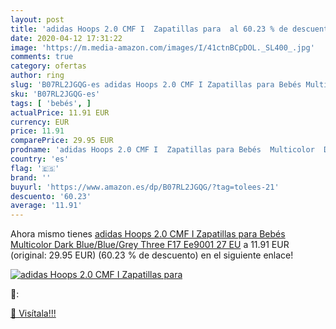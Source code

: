 ```yaml
---
layout: post
title: 'adidas Hoops 2.0 CMF I  Zapatillas para  al 60.23 % de descuento'
date: 2020-04-12 17:31:22
image: 'https://m.media-amazon.com/images/I/41ctnBCpDOL._SL400_.jpg'
comments: true
category: ofertas
author: ring
slug: 'B07RL2JGQG-es adidas Hoops 2.0 CMF I Zapatillas para Bebés Multicolor...'
sku: 'B07RL2JGQG-es'
tags: [ 'bebés', ]
actualPrice: 11.91 EUR
currency: EUR
price: 11.91
comparePrice: 29.95 EUR
prodname: 'adidas Hoops 2.0 CMF I  Zapatillas para Bebés  Multicolor  Dark Blue/Blue/Grey Three F17 Ee9001   27 EU'
country: 'es'
flag: '🇪🇸'
brand: ''
buyurl: 'https://www.amazon.es/dp/B07RL2JGQG/?tag=tolees-21'
descuento: '60.23'
average: '11.91'
---
```


Ahora mismo tienes [adidas Hoops 2.0 CMF I  Zapatillas para Bebés  Multicolor  Dark Blue/Blue/Grey Three F17 Ee9001   27 EU](https://www.amazon.es/dp/B07RL2JGQG/?tag=tolees-21) a 11.91 EUR (original: 29.95 EUR) (60.23 %  de descuento) en el siguiente enlace!

[![adidas Hoops 2.0 CMF I  Zapatillas para ](https://m.media-amazon.com/images/I/41ctnBCpDOL._SL400_.jpg)](https://www.amazon.es/dp/B07RL2JGQG/?tag=tolees-21)

🔎:


[🛒 Visítala!!!](https://www.amazon.es/dp/B07RL2JGQG/?tag=tolees-21)
